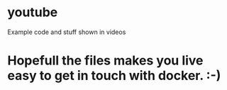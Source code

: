 # youtube
Example code and stuff shown in videos

<H1>Hopefull the files makes you live easy to get in touch with docker.  :-)</H1>
